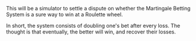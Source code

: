 This will be a simulator to settle a dispute on whether the Martingale Betting System is a sure way to win at a Roulette wheel.

In short, the system consists of doubling one's bet after every loss. The thought is that eventually, the better will win, and recover their losses.